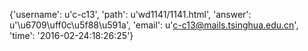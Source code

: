 {'username': u'c-c13', 'path': u'wd1141/1141.html', 'answer': u'\u6709\uff0c\u5f88\u591a', 'email': u'c-c13@mails.tsinghua.edu.cn', 'time': '2016-02-24:18:26:25'}